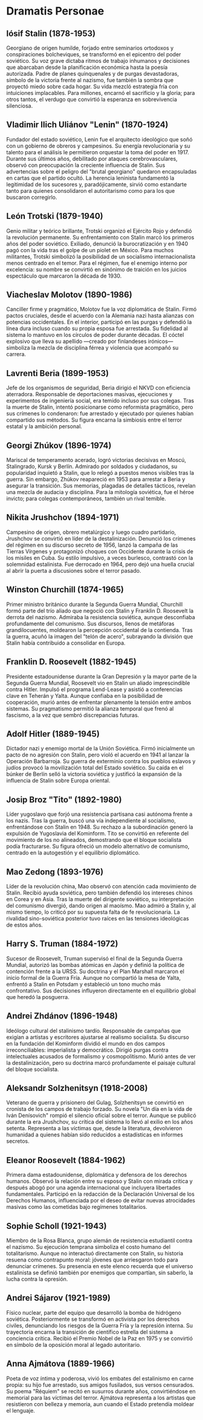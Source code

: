 # Dramatis Personae

## Iósif Stalin (1878-1953)
Georgiano de origen humilde, forjado entre seminarios ortodoxos y conspiraciones bolcheviques, se transformó en el epicentro del poder soviético. Su voz grave dictaba ritmos de trabajo inhumanos y decisiones que abarcaban desde la planificación económica hasta la poesía autorizada. Padre de planes quinquenales y de purgas devastadoras, símbolo de la victoria frente al nazismo, fue también la sombra que proyectó miedo sobre cada hogar. Su vida mezcló estrategia fría con intuiciones implacables. Para millones, encarnó el sacrificio y la gloria; para otros tantos, el verdugo que convirtió la esperanza en sobrevivencia silenciosa.

## Vladimir Ilich Uliánov "Lenin" (1870-1924)
Fundador del estado soviético, Lenin fue el arquitecto ideológico que soñó con un gobierno de obreros y campesinos. Su energía revolucionaria y su talento para el análisis le permitieron orquestar la toma del poder en 1917. Durante sus últimos años, debilitado por ataques cerebrovasculares, observó con preocupación la creciente influencia de Stalin. Sus advertencias sobre el peligro del "brutal georgiano" quedaron encapsuladas en cartas que el partido ocultó. La herencia leninista fundamentó la legitimidad de los sucesores y, paradójicamente, sirvió como estandarte tanto para quienes consolidaron el autoritarismo como para los que buscaron corregirlo.

## León Trotski (1879-1940)
Genio militar y teórico brillante, Trotski organizó el Ejército Rojo y defendió la revolución permanente. Su enfrentamiento con Stalin marcó los primeros años del poder soviético. Exiliado, denunció la burocratización y en 1940 pagó con la vida tras el golpe de un piolet en México. Para muchos militantes, Trotski simbolizó la posibilidad de un socialismo internacionalista menos centrado en el temor. Para el régimen, fue el enemigo interno por excelencia: su nombre se convirtió en sinónimo de traición en los juicios espectáculo que marcaron la década de 1930.

## Viacheslav Molotov (1890-1986)
Canciller firme y pragmático, Molotov fue la voz diplomática de Stalin. Firmó pactos cruciales, desde el acuerdo con la Alemania nazi hasta alianzas con potencias occidentales. En el interior, participó en las purgas y defendió la línea dura incluso cuando su propia esposa fue arrestada. Su fidelidad al sistema lo mantuvo en los círculos de poder durante décadas. El cóctel explosivo que lleva su apellido —creado por finlandeses irónicos— simboliza la mezcla de disciplina férrea y violencia que acompañó su carrera.

## Lavrenti Beria (1899-1953)
Jefe de los organismos de seguridad, Beria dirigió el NKVD con eficiencia aterradora. Responsable de deportaciones masivas, ejecuciones y experimentos de ingeniería social, era temido incluso por sus colegas. Tras la muerte de Stalin, intentó posicionarse como reformista pragmático, pero sus crímenes lo condenaron: fue arrestado y ejecutado por quienes habían compartido sus métodos. Su figura encarna la simbiosis entre el terror estatal y la ambición personal.

## Georgi Zhúkov (1896-1974)
Mariscal de temperamento acerado, logró victorias decisivas en Moscú, Stalingrado, Kursk y Berlín. Admirado por soldados y ciudadanos, su popularidad inquietó a Stalin, que lo relegó a puestos menos visibles tras la guerra. Sin embargo, Zhúkov reapareció en 1953 para arrestar a Beria y asegurar la transición. Sus memorias, plagadas de detalles tácticos, revelan una mezcla de audacia y disciplina. Para la mitología soviética, fue el héroe invicto; para colegas contemporáneos, también un rival temible.

## Nikita Jrushchov (1894-1971)
Campesino de origen, obrero metalúrgico y luego cuadro partidario, Jrushchov se convirtió en líder de la destalinización. Denunció los crímenes del régimen en su discurso secreto de 1956, lanzó la campaña de las Tierras Vírgenes y protagonizó choques con Occidente durante la crisis de los misiles en Cuba. Su estilo impulsivo, a veces burlesco, contrastó con la solemnidad estalinista. Fue derrocado en 1964, pero dejó una huella crucial al abrir la puerta a discusiones sobre el terror pasado.

## Winston Churchill (1874-1965)
Primer ministro británico durante la Segunda Guerra Mundial, Churchill formó parte del trío aliado que negoció con Stalin y Franklin D. Roosevelt la derrota del nazismo. Admiraba la resistencia soviética, aunque desconfiaba profundamente del comunismo. Sus discursos, llenos de metáforas grandilocuentes, moldearon la percepción occidental de la contienda. Tras la guerra, acuñó la imagen del "telón de acero", subrayando la división que Stalin había contribuido a consolidar en Europa.

## Franklin D. Roosevelt (1882-1945)
Presidente estadounidense durante la Gran Depresión y la mayor parte de la Segunda Guerra Mundial, Roosevelt vio en Stalin un aliado imprescindible contra Hitler. Impulsó el programa Lend-Lease y asistió a conferencias clave en Teherán y Yalta. Aunque confiaba en la posibilidad de cooperación, murió antes de enfrentar plenamente la tensión entre ambos sistemas. Su pragmatismo permitió la alianza temporal que frenó al fascismo, a la vez que sembró discrepancias futuras.

## Adolf Hitler (1889-1945)
Dictador nazi y enemigo mortal de la Unión Soviética. Firmó inicialmente un pacto de no agresión con Stalin, pero violó el acuerdo en 1941 al lanzar la Operación Barbarroja. Su guerra de exterminio contra los pueblos eslavos y judíos provocó la movilización total del Estado soviético. Su caída en el búnker de Berlín selló la victoria soviética y justificó la expansión de la influencia de Stalin sobre Europa oriental.

## Josip Broz "Tito" (1892-1980)
Líder yugoslavo que forjó una resistencia partisana casi autónoma frente a los nazis. Tras la guerra, buscó una vía independiente al socialismo, enfrentándose con Stalin en 1948. Su rechazo a la subordinación generó la expulsión de Yugoslavia del Kominform. Tito se convirtió en referente del movimiento de los no alineados, demostrando que el bloque socialista podía fracturarse. Su figura ofreció un modelo alternativo de comunismo, centrado en la autogestión y el equilibrio diplomático.

## Mao Zedong (1893-1976)
Líder de la revolución china, Mao observó con atención cada movimiento de Stalin. Recibió ayuda soviética, pero también defendió los intereses chinos en Corea y en Asia. Tras la muerte del dirigente soviético, su interpretación del comunismo divergió, dando origen al maoísmo. Mao admiró a Stalin y, al mismo tiempo, lo criticó por su supuesta falta de fe revolucionaria. La rivalidad sino-soviética posterior tuvo raíces en las tensiones ideológicas de estos años.

## Harry S. Truman (1884-1972)
Sucesor de Roosevelt, Truman supervisó el final de la Segunda Guerra Mundial, autorizó las bombas atómicas en Japón y definió la política de contención frente a la URSS. Su doctrina y el Plan Marshall marcaron el inicio formal de la Guerra Fría. Aunque no compartió la mesa de Yalta, enfrentó a Stalin en Potsdam y estableció un tono mucho más confrontativo. Sus decisiones influyeron directamente en el equilibrio global que heredó la posguerra.

## Andrei Zhdánov (1896-1948)
Ideólogo cultural del stalinismo tardío. Responsable de campañas que exigían a artistas y escritores ajustarse al realismo socialista. Su discurso en la fundación del Kominform dividió el mundo en dos campos irreconciliables: imperialista y democrático. Dirigió purgas contra intelectuales acusados de formalismo y cosmopolitismo. Murió antes de ver la destalinización, pero su doctrina marcó profundamente el paisaje cultural del bloque socialista.

## Aleksandr Solzhenitsyn (1918-2008)
Veterano de guerra y prisionero del Gulag, Solzhenitsyn se convirtió en cronista de los campos de trabajo forzado. Su novela "Un día en la vida de Iván Denísovich" rompió el silencio oficial sobre el terror. Aunque se publicó durante la era Jrushchov, su crítica del sistema lo llevó al exilio en los años setenta. Representa a las víctimas que, desde la literatura, devolvieron humanidad a quienes habían sido reducidos a estadísticas en informes secretos.

## Eleanor Roosevelt (1884-1962)
Primera dama estadounidense, diplomática y defensora de los derechos humanos. Observó la relación entre su esposo y Stalin con mirada crítica y después abogó por una agenda internacional que incluyera libertades fundamentales. Participó en la redacción de la Declaración Universal de los Derechos Humanos, influenciada por el deseo de evitar nuevas atrocidades masivas como las cometidas bajo regímenes totalitarios.

## Sophie Scholl (1921-1943)
Miembro de la Rosa Blanca, grupo alemán de resistencia estudiantil contra el nazismo. Su ejecución temprana simboliza el costo humano del totalitarismo. Aunque no interactuó directamente con Stalin, su historia resuena como contrapunto moral: jóvenes que arriesgaron todo para denunciar crímenes. Su presencia en este elenco recuerda que el universo estalinista se definió también por enemigos que compartían, sin saberlo, la lucha contra la opresión.

## Andrei Sájarov (1921-1989)
Físico nuclear, parte del equipo que desarrolló la bomba de hidrógeno soviética. Posteriormente se transformó en activista por los derechos civiles, denunciando los riesgos de la Guerra Fría y la represión interna. Su trayectoria encarna la transición de científico estrella del sistema a conciencia crítica. Recibió el Premio Nobel de la Paz en 1975 y se convirtió en símbolo de la oposición moral al legado autoritario.

## Anna Ajmátova (1889-1966)
Poeta de voz íntima y poderosa, vivió los embates del estalinismo en carne propia: su hijo fue arrestado, sus amigos fusilados, sus versos censurados. Su poema "Réquiem" se recitó en susurros durante años, convirtiéndose en memorial para las víctimas del terror. Ajmátova representa a los artistas que resistieron con belleza y memoria, aun cuando el Estado pretendía moldear el lenguaje.
